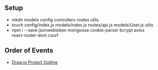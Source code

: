 ## Setup
- mkdir models config controllers routes utils
- touch config/index.js models/index.js routes/api.js models/User.js utils
- npm i --save jsonwebtoken mongoose cookie-parser bcrypt axios react-router-dom csurf

## Order of Events
- [Draw.io Project Outline](https://www.draw.io/#G1nIubyE9Fd6Mk0OJ2K1pckIGxN57ERdGX)
